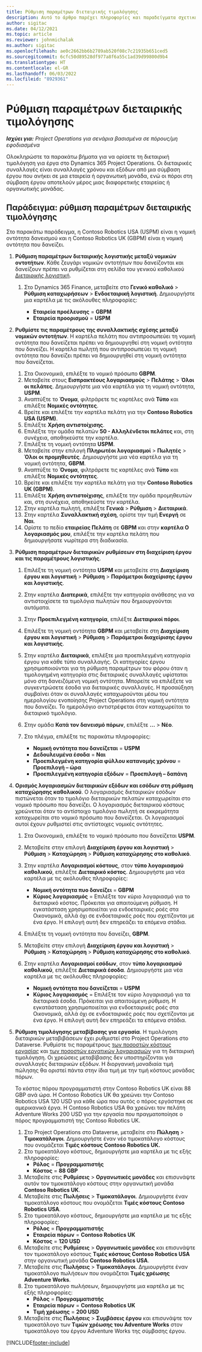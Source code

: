 ```yaml
---
title: Ρύθμιση παραμέτρων διεταιρικής τιμολόγησης
description: Αυτό το άρθρο παρέχει πληροφορίες και παραδείγματα σχετικά με τη ρύθμιση παραμέτρων διεταιρικής τιμολόγησης για έργα.
author: sigitac
ms.date: 04/12/2021
ms.topic: article
ms.reviewer: johnmichalak
ms.author: sigitac
ms.openlocfilehash: ae0c2662bb6b2789ab520f08c7c21935b651ced5
ms.sourcegitcommit: 6cfc50d89528df977a8f6a55c1ad39d99800d9b4
ms.translationtype: HT
ms.contentlocale: el-GR
ms.lasthandoff: 06/03/2022
ms.locfileid: "8929361"
---
```

# <a name="configure-intercompany-invoicing"></a>Ρύθμιση παραμέτρων διεταιρικής τιμολόγησης

_**Ισχύει για:** Project Operations για σενάρια βασισμένα σε πόρους/μη εφοδιασμένα_

Ολοκληρώστε τα παρακάτω βήματα για να ορίσετε τη διεταιρική τιμολόγηση για έργα στο Dynamics 365 Project Operations. Οι διεταιρικές συναλλαγές είναι συναλλαγές χρόνου και εξόδων από μια σύμβαση έργου που ανήκει σε μια εταιρεία ή οργανωτική μονάδα, ενώ οι πόροι στη σύμβαση έργου αποτελούν μέρος μιας διαφορετικής εταιρείας ή οργανωτικής μονάδας.

## <a name="example-configure-intercompany-invoicing"></a>Παράδειγμα: ρύθμιση παραμέτρων διεταιρικής τιμολόγησης

Στο παρακάτω παράδειγμα, η Contoso Robotics USA (USPM) είναι η νομική οντότητα δανεισμού και η Contoso Robotics UK (GBPM) είναι η νομική οντότητα που δανείζει. 

1. **Ρύθμιση παραμέτρων διεταιρικής λογιστικής μεταξύ νομικών οντοτήτων**. Κάθε ζευγάρι νομικών οντοτήτων που δανείζονται και δανείζουν πρέπει να ρυθμίζεται στη σελίδα του γενικού καθολικού [Διεταιρικής λογιστική](/dynamics365/finance/general-ledger/intercompany-accounting-setup).
    
    1. Στο Dynamics 365 Finance, μεταβείτε στο **Γενικό καθολικό** > **Ρύθμιση καταχωρήσεων** > **Ενδοεταιρική λογιστική**. Δημιουργήστε μια καρτέλα με τις ακόλουθες πληροφορίες:

        - **Εταιρεία προέλευσης** = **GBPM**
        - **Εταιρεία προορισμού** = **USPM**

2. **Ρυθμίστε τις παραμέτρους της συναλλακτικής σχέσης μεταξύ νομικών οντοτήτων**. Η καρτέλα πελάτη που αντιπροσωπεύει τη νομική οντότητα που δανείζεται πρέπει να δημιουργηθεί στη νομική οντότητα που δανείζει. Η καρτέλα πωλητή που αντιπροσωπεύει τη νομική οντότητα που δανείζει πρέπει να δημιουργηθεί στη νομική οντότητα που δανείζεται.

     1. Στα Οικονομικά, επιλέξτε το νομικό πρόσωπο **GBPM**.
     2. Μεταβείτε στους **Εισπρακτέους λογαριασμούς** > **Πελάτης** > **Όλοι οι πελάτες**. Δημιουργήστε μια νέα καρτέλα για τη νομική οντότητα, **USPM**.
     3. Αναπτύξτε το **Όνομα**, φιλτράρετε τις καρτέλες ανά **Τύπο** και επιλέξτε **Νομικές οντότητες**. 
     4. Βρείτε και επιλέξτε την καρτέλα πελάτη για την **Contoso Robotics USA (USPM)**.
     5. Επιλέξτε **Χρήση αντιστοίχισης**. 
     6. Επιλέξτε την ομάδα πελατών **50 - Αλληλένδετοι πελάτες** και, στη συνέχεια, αποθηκεύστε την καρτέλα.
     7. Επιλέξτε τη νομική οντότητα **USPM**.
     8. Μεταβείτε στην επιλογή **Πληρωτέοι λογαριασμοί** > **Πωλητές** > **Όλοι οι προμηθευτές**. Δημιουργήστε μια νέα καρτέλα για τη νομική οντότητα, **GBPM**.
     9. Αναπτύξτε το **Όνομα**, φιλτράρετε τις καρτέλες ανά **Τύπο** και επιλέξτε **Νομικές οντότητες**. 
     10. Βρείτε και επιλέξτε την καρτέλα πελάτη για την **Contoso Robotics UK (GBPM)**.
     11. Επιλέξτε **Χρήση αντιστοίχισης**, επιλέξτε την ομάδα προμηθευτών και, στη συνέχεια, αποθηκεύστε την καρτέλα.
     12. Στην καρτέλα πωλητή, επιλέξτε **Γενικά** > **Ρύθμιση** > **Διεταιρικά**.
     13. Στην καρτέλα **Συναλλακτική σχέση**, ορίστε την τιμή **Ενεργή** σε **Ναι**.
     14. Ορίστε το πεδίο **εταιρείας Πελάτη** σε **GBPM** και στην **καρτέλα Ο λογαριασμός μου**, επιλέξτε την καρτέλα πελάτη που δημιουργήσατε νωρίτερα στη διαδικασία.

3. **Ρύθμιση παραμέτρων διεταιρικών ρυθμίσεων στη διαχείριση έργου και τις παραμέτρους λογιστικής**. 

    1. Επιλέξτε τη νομική οντότητα **USPM** και μεταβείτε στη **Διαχείριση έργου και λογιστική** > **Ρύθμιση** > **Παράμετροι διαχείρισης έργου και λογιστικής**.
    2. Στην καρτέλα **Διατερικά**, επιλέξτε την κατηγορία ανάθεσης για να αντιστοιχίσετε τα τιμολόγια πωλητών που δημιουργούνται αυτόματα.
    3. Στην **Προεπιλεγμένη κατηγορία**, επιλέξτε **Διεταιρικοί πόροι**.
    4. Επιλέξτε τη νομική οντότητα **GBPM** και μεταβείτε στη **Διαχείριση έργου και λογιστική** > **Ρύθμιση** > **Παράμετροι διαχείρισης έργου και λογιστικής**.
    5. Στην καρτέλα **Διεταιρικά**, επιλέξτε μια προεπιλεγμένη κατηγορία έργου για κάθε τύπο συναλλαγής. Οι κατηγορίες έργου χρησιμοποιούνται για τη ρύθμιση παραμέτρων του φόρου όταν η τιμολογημένη κατηγορία στις διεταιρικές συναλλαγές υφίσταται μόνο στη δανειζόμενη νομική οντότητα. Μπορείτε να επιλέξετε να συγκεντρώσετε έσοδα για διεταιρικές συναλλαγές. Η προσαύξηση συμβαίνει όταν οι συναλλαγές καταχωρούνται μέσω του ημερολογίου ενοποίησης Project Operations στη νομική οντότητα που δανείζει. Το ημερολόγιο αντιστρέφεται όταν καταχωρείται το διεταιρικό τιμολόγιο.
    6. Στην ομάδα **Κατά τον δανεισμό πόρων**, επιλέξτε **...** > **Νέο**. 
    7. Στο πλέγμα, επιλέξτε τις παρακάτω πληροφορίες:

          - **Νομική οντότητα που δανείζεται** = **USPM**
          - **Δεδουλευμένα έσοδα** = **Ναι**
          - **Προεπιλεγμένη κατηγορία φύλλου κατανομής χρόνου** = **Προεπιλογή – ώρα**
          - **Προεπιλεγμένη κατηγορία εξόδων** = **Προεπιλογή – δαπάνη**

4. **Ορισμός λογαριασμών διεταιρικών εξόδων και εσόδων στη ρύθμιση καταχώρησης καθολικού**. Ο λογαριασμός διεταιρικών εσόδων πιστώνεται όταν το τιμολόγιο διεταιρικών πελατών καταχωρείται στο νομικό πρόσωπο που δανείζει. Ο λογαριασμός διεταιρικού κόστους χρεώνεται όταν το αντίστοιχο τιμολόγιο πωλητή σε εκκρεμότητα καταχωρείται στο νομικό πρόσωπο που δανείζεται. Οι λογαριασμοί αυτοί έχουν ρυθμιστεί στις αντίστοιχες νομικές οντότητες. 
      
     1. Στα Οικονομικά, επιλέξτε το νομικό πρόσωπο που δανείζεται **USPM**. 
     2. Μεταβείτε στην επιλογή **Διαχείριση έργου και λογιστική** > **Ρύθμιση** > **Καταχώρηση** > **Ρύθμιση καταχώρησης στο καθολικό**. 
     3. Στην καρτέλα **Λογαριασμοί κόστους**, στον **τύπο λογαριασμού καθολικού**, επιλέξτε **Διεταιρικό κόστος**. Δημιουργήστε μια νέα καρτέλα με τις ακόλουθες πληροφορίες:
      
        - **Νομική οντότητα πυο δανείζει** = **GBPM**
        - **Κύριος λογαριασμός** = Επιλέξτε τον κύριο λογαριασμό για το διεταιρικό κόστος. Πρόκειται για απαιτούμενη ρύθμιση. Η εγκατάσταση χρησιμοποιείται για ενδοεταιρικές ροές στα Οικονομικά, αλλά όχι σε ενδοεταιρικές ροές που σχετίζονται με ένα έργο. Η επιλογή αυτή δεν επηρεάζει τα επόμενα στάδια. 
        
     4. Επιλέξτε τη νομική οντότητα που δανείζει, **GBPM**. 
     5. Μεταβείτε στην επιλογή **Διαχείριση έργου και λογιστική** > **Ρύθμιση** > **Καταχώρηση** > **Ρύθμιση καταχώρησης στο καθολικό**. 
     6. Στην καρτέλα **Λογαριασμοί εσόδων**, στον **τύπο λογαριασμού καθολικού**, επιλέξτε **Διεταιρικά έσοδα**. Δημιουργήστε μια νέα καρτέλα με τις ακόλουθες πληροφορίες:

        - **Νομική οντότητα που δανείζεται** = **USPM**
        - **Κύριος λογαριασμός** = Επιλέξτε τον κύριο λογαριασμό για τα διεταιρικά έσοδα. Πρόκειται για απαιτούμενη ρύθμιση. Η εγκατάσταση χρησιμοποιείται για ενδοεταιρικές ροές στα Οικονομικά, αλλά όχι σε ενδοεταιρικές ροές που σχετίζονται με ένα έργο. Η επιλογή αυτή δεν επηρεάζει τα επόμενα στάδια. 

5. **Ρύθμιση τιμολόγησης μεταβίβασης για εργασία**. Η τιμολόγηση διεταιρικών μεταβιβάσεων έχει ρυθμιστεί στο Project Operations στο Dataverse. Ρυθμίστε τις παραμέτρους [των ποσοστών κόστους εργασίας](../pricing-costing/set-up-labor-cost-rate.md#transfer-pricing-and-costs-for-resources-outside-of-your-division-or-legal-entity) και [των ποσοστών εργατικών λογαριασμών](../pricing-costing/set-up-labor-bill-rate.md#transfer-pricing-or-set-up-bill-rates-for-resources-from-other-organizational-units-or-divisions) για τη διεταιρική τιμολόγηση. Οι χρεώσεις μεταβίβασης δεν υποστηρίζονται για συναλλαγές διεταιρικών εξόδων. Η διοργανική μοναδιαία τιμή πώλησης θα οριστεί πάντα στην ίδια τιμή με την τιμή κόστους μονάδας πόρων.

      Το κόστος πόρου προγραμματιστή στην Contoso Robotics UK είναι 88 GBP ανά ώρα. Η Contoso Robotics UK θα χρεώνει την Contoso Robotics USA 120 USD για κάθε ώρα που αυτός ο πόρος εργάστηκε σε αμερικανικά έργα. Η Contoso Robotics USA θα χρεώνει τον πελάτη Adventure Works 200 USD για την εργασία που πραγματοποίησε ο πόρος προγραμματιστή της Contoso Robotics UK.

      1. Στο Project Operations στο Dataverse, μεταβείτε στο **Πώληση** > **Τιμοκατάλογοι**. Δημιουργήστε έναν νέο τιμοκατάλογο κόστους που ονομάζεται **Τιμές κόστους Contoso Robotics UK.** 
      2. Στο τιμοκατάλογο κόστους, δημιουργήστε μια καρτέλα με τις εξής πληροφορίες:
         - **Ρόλος** = **Προγραμματιστής**
         - **Κόστος** = **88 GBP**
      3. Μεταβείτε στις **Ρυθμίσεις** > **Οργανωτικές μονάδες** και επισυνάψτε αυτόν τον τιμοκατάλογο κόστους στην οργανωτική μονάδα **Contoso Robotics UK**.
      4. Μεταβείτε στις **Πωλήσεις** > **Τιμοκατάλογοι**. Δημιουργήστε έναν τιμοκατάλογο κόστους που ονομάζεται **Τιμές κόστους Contoso Robotics USA**. 
      5. Στο τιμοκατάλογο κόστους, δημιουργήστε μια καρτέλα με τις εξής πληροφορίες:
          - **Ρόλος** = **Προγραμματιστής**
          - **Εταιρεία πόρων** = **Contoso Robotics UK**
          - **Κόστος** = **120 USD**
      6. Μεταβείτε στις **Ρυθμίσεις** > **Οργανωτικές μονάδες** και επισυνάψτε τον τιμοκατάλογο κόστους **Τιμές κόστους Contoso Robotics USA** στην οργανωτική μονάδα **Contoso Robotics USA**.
      7. Μεταβείτε στις **Πωλήσεις** > **Τιμοκατάλογοι**. Δημιουργήστε έναν τιμοκατάλογο πωλήσεων που ονομάζεται **Τιμές χρέωσης Adventure Works**. 
      8. Στο τιμοκατάλογο πωλήσεων, δημιουργήστε μια καρτέλα με τις εξής πληροφορίες:
          - **Ρόλος** = **Προγραμματιστής**
          - **Εταιρεία πόρων** = **Contoso Robotics UK**
          - **Τιμή χρέωσης** = **200 USD**
      9. Μεταβείτε στις **Πωλήσεις** > **Συμβάσεις έργου** και επισυνάψτε τον τιμοκατάλογο των **Τιμών χρέωσης του Adventure Works** στον τιμοκατάλογο του έργου Adventure Works της σύμβασης έργου.


[!INCLUDE[footer-include](../includes/footer-banner.md)]
